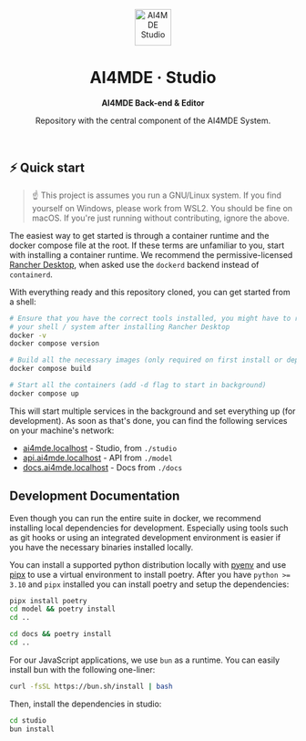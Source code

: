 <p align="center">
    <img
        src="https://avatars.githubusercontent.com/u/155311177"
        alt="AI4MDE Studio"
        width="64"
    />
</p>

<h1 align="center">
  AI4MDE &middot; <b>Studio</b>
</h1>

<div align="center">
  <strong>AI4MDE Back-end & Editor</strong>
</div>

<p align="center">
  Repository with the central component of the AI4MDE System.
</p>

<br/>

## ⚡️ Quick start

> ☝️ This project is assumes you run a GNU/Linux system.
> If you find yourself on Windows, please work from WSL2.
> You should be fine on macOS. If you're just running without
> contributing, ignore the above.

The easiest way to get started is through a container runtime and the docker compose
file at the root. If these terms are unfamiliar to you, start with installing a container
runtime. We recommend the permissive-licensed [Rancher Desktop](https://rancherdesktop.io/),
when asked use the `dockerd` backend instead of `containerd`.

With everything ready and this repository cloned, you can get started from a shell:

```bash
# Ensure that you have the correct tools installed, you might have to restart
# your shell / system after installing Rancher Desktop
docker -v
docker compose version

# Build all the necessary images (only required on first install or dependency change)
docker compose build

# Start all the containers (add -d flag to start in background)
docker compose up
```

This will start multiple services in the background and set everything up (for development).
As soon as that's done, you can find the following services on your machine's network:

- [ai4mde.localhost](http://ai4mde.localhost) - Studio, from `./studio`
- [api.ai4mde.localhost](http://api.ai4mde.localhost) - API from `./model`
- [docs.ai4mde.localhost](http://docs.ai4mde.localhost) - Docs from `./docs`

## Development Documentation

Even though you can run the entire suite in docker, we recommend installing local
dependencies for development. Especially using tools such as git hooks or using an
integrated development environment is easier if you have the necessary binaries
installed locally.

You can install a supported python distribution locally with [pyenv](https://github.com/pyenv/pyenv?tab=readme-ov-file#installation)
and use [pipx](https://github.com/pypa/pipx?tab=readme-ov-file#install-pipx) to use
a virtual environment to install poetry. After you have `python >= 3.10` and `pipx`
installed you can install poetry and setup the dependencies:

```bash
pipx install poetry
cd model && poetry install
cd ..

cd docs && poetry install
cd ..
```

For our JavaScript applications, we use `bun` as a runtime. You can easily install
bun with the following one-liner:

```bash
curl -fsSL https://bun.sh/install | bash
```

Then, install the dependencies in studio:

```bash
cd studio
bun install
```

